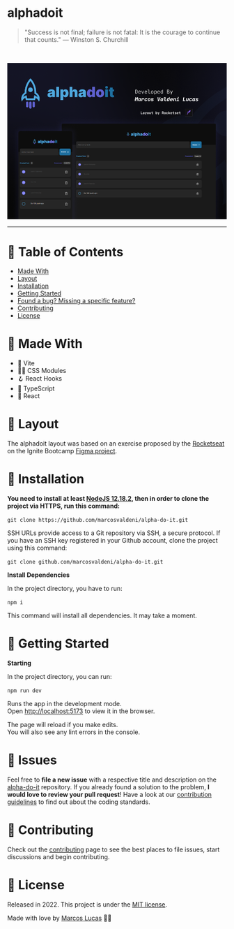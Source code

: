 # alphadoit

> "Success is not final; failure is not fatal: It is the courage to continue that counts." — Winston S. Churchill

<br />
<p align="center"><img src=".github/thumbnail.png?raw=true"/></p>

---

# :pushpin: Table of Contents
* [Made With](#rocket-made-with)
* [Layout](#handbag)
* [Installation](#construction_worker-installation)
* [Getting Started](#runner-getting-started)
* [Found a bug? Missing a specific feature?](#bug-issues)
* [Contributing](#tada-contributing)
* [License](#closed_book-license)

# :rocket: Made With

* 💛 Vite
* 💅🏻 CSS Modules
* 🪝 React Hooks
* 💠 TypeScript
* 💫 React

# :handbag: Layout

The alphadoit layout was based on an exercise proposed by the [Rocketseat](https://www.frontendmentor.io/challenges/password-generator-app-Mr8CLycqjh) on the Ignite Bootcamp [Figma project](https://www.figma.com/file/0n0zDN7zbzhRbaEO74Xesx/ToDo-List/duplicate).
# :construction_worker: Installation

**You need to install at least [NodeJS 12.18.2](https://nodejs.org/), then in order to clone the project via HTTPS, run this command:**

```git clone https://github.com/marcosvaldeni/alpha-do-it.git```

SSH URLs provide access to a Git repository via SSH, a secure protocol. If you have an SSH key registered in your Github account, clone the project using this command:

```git clone github.com/marcosvaldeni/alpha-do-it.git```

**Install Dependencies**

In the project directory, you have to run:

`npm i`

This command will install all dependencies. It may take a moment.

# :runner: Getting Started

**Starting**

In the project directory, you can run:

`npm run dev`

Runs the app in the development mode.\
Open [http://localhost:5173](http://localhost:5173) to view it in the browser.

The page will reload if you make edits.\
You will also see any lint errors in the console.

# :bug: Issues

Feel free to **file a new issue** with a respective title and description on the [alpha-do-it](https://github.com/marcosvaldeni/alpha-do-it/issues) repository. If you already found a solution to the problem, **I would love to review your pull request**! Have a look at our [contribution guidelines](https://github.com/marcosvaldeni/alpha-do-it/blob/master/CONTRIBUTING.md) to find out about the coding standards.

# :tada: Contributing

Check out the [contributing](https://github.com/marcosvaldeni/alpha-do-it/blob/master/CONTRIBUTING.md) page to see the best places to file issues, start discussions and begin contributing.

# :closed_book: License

Released in 2022.
This project is under the [MIT license](https://github.com/marcosvaldeni/alpha-do-it/blob/master/LICENSE).

Made with love by [Marcos Lucas](https://github.com/marcosvaldeni) 💚🚀